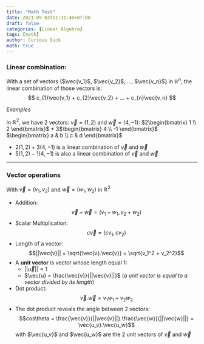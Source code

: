 ```yaml
---
title: "Math Test"
date: 2021-09-03T11:31:40+07:00
draft: false
categories: [Linear Algebra]
tags: [math]
author: Curious Duck
math: true
---
```

### Linear combination:
With a set of vectors {$\vec{v_1}$, $\vec{v_2}$, ..., $\vec{v_n}$} in $\mathbb{R}^n$, the linear combination of those vectors is: $$ c_{1}\vec{v_1} + c_{2}\vec{v_2} + ... + c_{n}\vec{v_n} $$

*Examples*

In $\mathbb{R}^2$, we have 2 vectors: $\vec{v} = (1,2)$ and $\vec{w} = (4,-1)$:
$2\begin{bmatrix}  1 \\ 2 \end{bmatrix}$  + 3$\begin{bmatrix}  4 \\ -1 \end{bmatrix}$
$\begin{bmatrix} a & b \\ c & d \end{bmatrix}$
- $2(1,2) + 3(4,-1)$  is a linear combination of $\vec{v}$ and $\vec{w}$
- $5(1,2) - 1(4,-1)$  is also a linear combination of $\vec{v}$ and $\vec{w}$

---
### Vector operations

With $\vec{v}=(v_1, v_2)$ and $\vec{w}=(w_1, w_2)$ in $\mathbb{R}^2$

- Addition: $$\vec{v} + \vec{w} = (v_1 + w_1, v_2 + w_2)$$
- Scalar Multiplication: $$c\vec{v} = (cv_1, cv_2)$$
- Length of a vector: $$||\vec{v}|| = \sqrt{\vec{v}.\vec{v}} = \sqrt{v_1^2 + v_2^2}$$
- A **unit vector** is vector whose length equal 1:
    - $||\vec{u}|| = 1$
    - $\vec{u} = \frac{\vec{v}}{||\vec{v}||}$ (*a unit vector is equal to a vector divided by its length*)
 - Dot product: $$\vec{v}.\vec{w} = v_1w_1 + v_2w_2$$
 - The dot product reveals the angle between 2 vectors:
$$cos\theta = \frac{\vec{v}}{||\vec{v}||}.\frac{\vec{w}}{||\vec{w}||} = \vec{u_v}.\vec{u_w}$$ with $\vec{u_v}$ and $\vec{u_w}$ are the 2 unit vectors of $\vec{v}$ and $\vec{w}$
